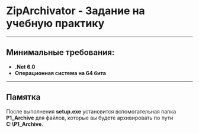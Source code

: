 # ZipArchivator - Задание на учебную практику
***
## Минимальные требования:
- **.Net 6.0**
- **Операционная система на 64 бита**
***
## Памятка
После выполнения **setup.exe** установится вспомогательная папка **P1_Archive** для файлов, которые вы будете архивировать по пути **C:\P1_Archive**.

